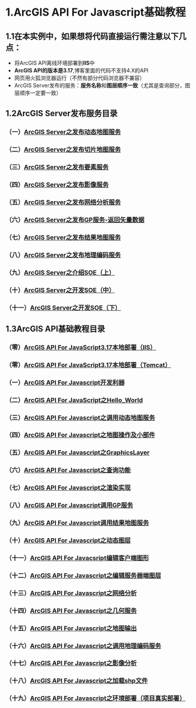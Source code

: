 # 1.ArcGIS API For Javascript基础教程

## 1.1在本实例中，如果想将代码直接运行需注意以下几点：

* 将ArcGIS API离线环境部署到**IIS**中
* **ArcGIS API的版本是3.17**,博客里面的代码不支持4.X的API
* 网页用火狐浏览器运行（不然有部分代码浏览器不兼容）
* ArcGIS Server发布的服务：**服务名称**和**图层顺序一致**（尤其是查询部分，图层顺序一定要一致）

## 1.2ArcGIS Server发布服务目录
### （一）[ArcGIS Server之发布动态地图服务 ](http://blog.csdn.net/lovecarpenter/article/details/52205093)
### （二）[ArcGIS Server之发布切片地图服务 ](http://blog.csdn.net/lovecarpenter/article/details/52459660)
### （三）[ArcGIS Server之发布要素服务 ](http://blog.csdn.net/lovecarpenter/article/details/52462207)
### （四）[ArcGIS Server之发布影像服务 ](http://blog.csdn.net/lovecarpenter/article/details/52474164)
### （五）[ArcGIS Server之发布网络分析服务](http://blog.csdn.net/lovecarpenter/article/details/52496690)
### （六）[ArcGIS Server之发布GP服务-返回矢量数据 ](http://blog.csdn.net/lovecarpenter/article/details/52496876)
### （七）[ArcGIS Server之发布结果地图服务 ](http://blog.csdn.net/lovecarpenter/article/details/52502934)
### （八）[ArcGIS Server之发布地理编码服务](http://blog.csdn.net/lovecarpenter/article/details/52998425)
### （九）[ArcGIS Server之介绍SOE（上）](http://blog.csdn.net/lovecarpenter/article/details/53178233)
### （十）[ArcGIS Server之开发SOE（中） ](http://blog.csdn.net/LoveCarpenter/article/details/54694774)
### （十一）[ArcGIS Server之开发SOE（下）](http://blog.csdn.net/lovecarpenter/article/details/72851210)

## 1.3ArcGIS API基础教程目录
### （零）[ArcGIS API For JavaScript3.17本地部署（IIS） ](http://blog.csdn.net/lovecarpenter/article/details/52169705)
### （零）[ArcGIS API For JavaScript3.17本地部署（Tomcat） ](http://blog.csdn.net/lovecarpenter/article/details/52165508)
### （一）[ArcGIS API For Javascript开发利器 ](http://blog.csdn.net/lovecarpenter/article/details/52155068)
### （二）[ArcGIS API For JavaScript之Hello_World ](http://blog.csdn.net/lovecarpenter/article/details/52344665)
### （三）[ArcGIS API For Javascript之调用动态地图服务 ](http://blog.csdn.net/lovecarpenter/article/details/52453725)
### （四）[ArcGIS API For Javascript之地图操作及小部件](http://blog.csdn.net/lovecarpenter/article/details/53023359)
### （五）[ArcGIS API For Javascript之GraphicsLayer](http://blog.csdn.net/lovecarpenter/article/details/52662514)
### （六）[ArcGIS API For Javascript之查询功能 ](http://blog.csdn.net/lovecarpenter/article/details/52669777)
### （七）[ArcGIS API For Javascript之渲染实现](http://blog.csdn.net/lovecarpenter/article/details/52672046)
### （八）[ArcGIS API For Javascript调用GP服务 ](http://blog.csdn.net/lovecarpenter/article/details/52673406)
### （九）[ArcGIS API For Javascript调用结果地图服务 ](http://blog.csdn.net/lovecarpenter/article/details/52673926)
### （十）[ArcGIS API For Javascript之动态图层 ](http://blog.csdn.net/lovecarpenter/article/details/52702931)
### （十一）[ArcGIS API For Javacsript编辑客户端图形 ](http://blog.csdn.net/lovecarpenter/article/details/52709903)
### （十二）[ArcGIS API For Javascript之编辑服务器端图层 ](http://blog.csdn.net/lovecarpenter/article/details/53022796)
### （十三）[ArcGIS API For Javascript之网络分析 ](http://blog.csdn.net/lovecarpenter/article/details/53022807)
### （十四）[ArcGIS API For Javascript之几何服务 ](http://blog.csdn.net/lovecarpenter/article/details/53023217)
### （十五）[ArcGIS API For Javascript之地图输出](http://blog.csdn.net/lovecarpenter/article/details/53023231)
### （十六）[ArcGIS API For Javascript之调用地理编码服务](http://blog.csdn.net/lovecarpenter/article/details/53023250)
### （十七）[ArcGIS API For Javascript之影像分析](http://blog.csdn.net/lovecarpenter/article/details/53023323)
### （十八）[ArcGIS API For Javascript之加载shp文件](http://blog.csdn.net/lovecarpenter/article/details/53056991)
### （十九）[ArcGIS API For Javascript之环境部署（项目真实部署）](http://blog.csdn.net/lovecarpenter/article/details/53713481)


